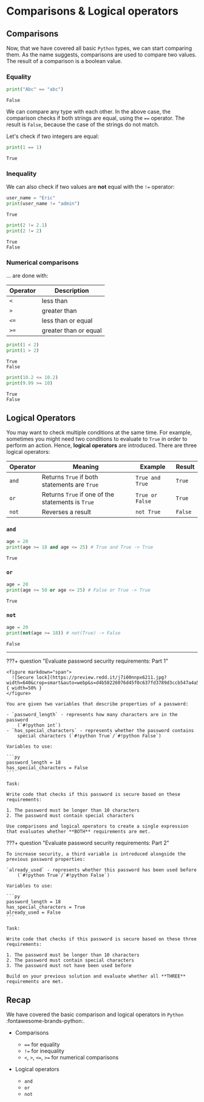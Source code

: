 # Comparisons & Logical operators

## Comparisons

Now, that we have covered all basic `Python` types, we can start comparing them.
As the name suggests, comparisons are used to compare two values. The result 
of a comparison is a boolean value.

### Equality

```py
print("Abc" == "abc")
```

```title=">>> Output"
False
```

We can compare any type with each other. In the above case, the comparison 
checks if both strings are equal, using the `==` operator. The result is 
`False`, because the case of the strings do not match.

Let's check if two integers are equal:

```py
print(1 == 1)
```

```title=">>> Output"
True
```

### Inequality

We can also check if two values are **not** equal with the `!=` operator:

```py
user_name = "Eric"
print(user_name != "admin")
```

```title=">>> Output"
True
```

```py
print(2 != 2.1)
print(2 != 2)
```

```title=">>> Output"
True
False
```

### Numerical comparisons

... are done with:

| Operator | Description           |
|----------|-----------------------|
| `<`      | less than             |
| `>`      | greater than          |
| `<=`     | less than or equal    |
| `>=`     | greater than or equal |

```py
print(1 < 2)
print(1 > 2)
```

```title=">>> Output"
True
False
```

```py
print(10.2 <= 10.2)
print(9.99 >= 10)
```

```title=">>> Output"
True
False
```

## Logical Operators

You may want to check multiple conditions at the same time. For example,
sometimes you might need two conditions to evaluate to `True` in 
order to perform an action. Hence, **logical operators** are introduced. 
There are three logical operators:

| Operator | Meaning                                           | Example         | Result  |
|----------|---------------------------------------------------|-----------------|---------|
| `and`    | Returns `True` if both statements are `True`      | `True and True` | `True`  |
| `or`     | Returns `True` if one of the statements is `True` | `True or False` | `True`  |
| `not`    | Reverses a result                                 | `not True`      | `False` |

### `and`

```py
age = 20
print(age >= 18 and age <= 25) # True and True -> True
```

```title=">>> Output"
True
```

### `or`

```py
age = 20
print(age >= 50 or age <= 25) # False or True -> True
```

```title=">>> Output"
True
```

### `not`

```py
age = 20
print(not(age >= 18)) # not(True) -> False
```

```title=">>> Output"
False
```

---


???+ question "Evaluate password security requirements: Part 1"
    
    <figure markdown="span">
      ![Secure lock](https://preview.redd.it/j7i00nnpx6211.jpg?width=640&crop=smart&auto=webp&s=d4b58226076d45f0c637fd3789d3ccb547a4a54a){ width=50% }
    </figure>

    You are given two variables that describe properties of a password:
    
    - `password_length` - represents how many characters are in the password
        (`#!python int`)
    - `has_special_characters` - represents whether the password contains 
        special characters (`#!python True`/`#!python False`)
    
    Variables to use:

    ```py
    password_length = 18
    has_special_characters = False
    ```

    Task:

    Write code that checks if this password is secure based on these
    requirements:

    1. The password must be longer than 10 characters
    2. The password must contain special characters

    Use comparisons and logical operators to create a single expression 
    that evaluates whether **BOTH** requirements are met.

???+ question "Evaluate password security requirements: Part 2"

    To increase security, a third variable is introduced alongside the 
    previous password properties:

    `already_used` - represents whether this password has been used before
        (`#!python True`/`#!python False`)

    Variables to use:

    ```py
    password_length = 18
    has_special_characters = True
    already_used = False
    ```

    Task:

    Write code that checks if this password is secure based on these three
    requirements:

    1. The password must be longer than 10 characters
    2. The password must contain special characters
    3. The password must not have been used before

    Build on your previous solution and evaluate whether all **THREE** 
    requirements are met.

## Recap

We have covered the basic comparison and logical operators in `Python` 
:fontawesome-brands-python:.

- Comparisons
    - `==` for equality
    - `!=` for inequality
    - `<`, `>`, `<=`, `>=` for numerical comparisons
  
- Logical operators
    - `and`
    - `or`
    - `not`